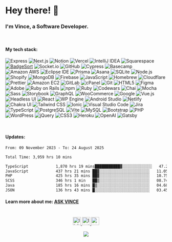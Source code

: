 # Hey there! 👋

### I'm Vince, a Software Developer.

<br clear="both">

#### My tech stack:<br>
<!-- start chipwolf/badgesort techstack -->
![Express](https://img.shields.io/badge/Express-000000.svg?style=flat&logo=express&logoColor=white)
![Next.js](https://img.shields.io/badge/Next.js-000000.svg?style=flat&logo=nextdotjs&logoColor=white)
![Notion](https://img.shields.io/badge/Notion-000000.svg?style=flat&logo=notion&logoColor=white)
![Vercel](https://img.shields.io/badge/Vercel-000000.svg?style=flat&logo=vercel&logoColor=white)
![IntelliJ IDEA](https://img.shields.io/badge/IntelliJ%20IDEA-000000.svg?style=flat&logo=intellijidea&logoColor=white)
![Squarespace](https://img.shields.io/badge/Squarespace-000000.svg?style=flat&logo=squarespace&logoColor=white)
[![BadgeSort](https://img.shields.io/badge/BadgeSort-000000.svg?style=flat&logo=githubsponsors)](https://github.com/ChipWolf/BadgeSort)
![Socket.io](https://img.shields.io/badge/Socket.io-010101.svg?style=flat&logo=socketdotio&logoColor=white)
![GitHub](https://img.shields.io/badge/GitHub-181717.svg?style=flat&logo=github&logoColor=white)
![Cypress](https://img.shields.io/badge/Cypress-17202C.svg?style=flat&logo=cypress&logoColor=white)
![Basecamp](https://img.shields.io/badge/Basecamp-1D2D35.svg?style=flat&logo=basecamp&logoColor=white)
![Amazon AWS](https://img.shields.io/badge/Amazon%20AWS-232F3E.svg?style=flat&logo=amazonaws&logoColor=white)
![Eclipse IDE](https://img.shields.io/badge/Eclipse%20IDE-2C2255.svg?style=flat&logo=eclipseide&logoColor=white)
![Prisma](https://img.shields.io/badge/Prisma-2D3748.svg?style=flat&logo=prisma&logoColor=white)
![Asana](https://img.shields.io/badge/Asana-273347.svg?style=flat&logo=asana&logoColor=white)
![SQLite](https://img.shields.io/badge/SQLite-003B57.svg?style=flat&logo=sqlite&logoColor=white)
![Node.js](https://img.shields.io/badge/Node.js-339933.svg?style=flat&logo=nodedotjs&logoColor=white)
![Shopify](https://img.shields.io/badge/Shopify-7AB55C.svg?style=flat&logo=shopify&logoColor=white)
![MongoDB](https://img.shields.io/badge/MongoDB-47A248.svg?style=flat&logo=mongodb&logoColor=white)
![Firebase](https://img.shields.io/badge/Firebase-FFCA28.svg?style=flat&logo=firebase&logoColor=black)
![JavaScript](https://img.shields.io/badge/JavaScript-F7DF1E.svg?style=flat&logo=javascript&logoColor=black)
![Homebrew](https://img.shields.io/badge/Homebrew-FBB040.svg?style=flat&logo=homebrew&logoColor=black)
![Cloudflare](https://img.shields.io/badge/Cloudflare-F38020.svg?style=flat&logo=cloudflare&logoColor=white)
![Prettier](https://img.shields.io/badge/Prettier-F7B93E.svg?style=flat&logo=prettier&logoColor=black)
![Amazon EC2](https://img.shields.io/badge/Amazon%20EC2-FF9900.svg?style=flat&logo=amazonec2&logoColor=white)
![GitLab](https://img.shields.io/badge/GitLab-FC6D26.svg?style=flat&logo=gitlab&logoColor=white)
![cPanel](https://img.shields.io/badge/cPanel-FF6C2C.svg?style=flat&logo=cpanel&logoColor=white)
![Git](https://img.shields.io/badge/Git-F05032.svg?style=flat&logo=git&logoColor=white)
![HTML5](https://img.shields.io/badge/HTML5-E34F26.svg?style=flat&logo=html5&logoColor=white)
![Figma](https://img.shields.io/badge/Figma-F24E1E.svg?style=flat&logo=figma&logoColor=white)
![Adobe](https://img.shields.io/badge/Adobe-FF0000.svg?style=flat&logo=adobe&logoColor=white)
![Ruby on Rails](https://img.shields.io/badge/Ruby%20on%20Rails-CC0000.svg?style=flat&logo=rubyonrails&logoColor=white)
![npm](https://img.shields.io/badge/npm-CB3837.svg?style=flat&logo=npm&logoColor=white)
![Ruby](https://img.shields.io/badge/Ruby-CC342D.svg?style=flat&logo=ruby&logoColor=white)
![Codewars](https://img.shields.io/badge/Codewars-B1361E.svg?style=flat&logo=codewars&logoColor=white)
![Chai](https://img.shields.io/badge/Chai-A30701.svg?style=flat&logo=chai&logoColor=white)
![Mocha](https://img.shields.io/badge/Mocha-8D6748.svg?style=flat&logo=mocha&logoColor=white)
![Sass](https://img.shields.io/badge/Sass-CC6699.svg?style=flat&logo=sass&logoColor=white)
![Storybook](https://img.shields.io/badge/Storybook-FF4785.svg?style=flat&logo=storybook&logoColor=white)
![GraphQL](https://img.shields.io/badge/GraphQL-E10098.svg?style=flat&logo=graphql&logoColor=white)
![WooCommerce](https://img.shields.io/badge/WooCommerce-96588A.svg?style=flat&logo=woocommerce&logoColor=white)
![Google](https://img.shields.io/badge/Google-4285F4.svg?style=flat&logo=google&logoColor=white)
![Vue.js](https://img.shields.io/badge/Vue.js-4FC08D.svg?style=flat&logo=vuedotjs&logoColor=white)
![Headless UI](https://img.shields.io/badge/Headless%20UI-66E3FF.svg?style=flat&logo=headlessui&logoColor=black)
![React](https://img.shields.io/badge/React-61DAFB.svg?style=flat&logo=react&logoColor=black)
![WP Engine](https://img.shields.io/badge/WP%20Engine-0ECAD4.svg?style=flat&logo=wpengine&logoColor=white)
![Android Studio](https://img.shields.io/badge/Android%20Studio-3DDC84.svg?style=flat&logo=androidstudio&logoColor=white)
![Netlify](https://img.shields.io/badge/Netlify-00C7B7.svg?style=flat&logo=netlify&logoColor=white)
![Chakra UI](https://img.shields.io/badge/Chakra%20UI-319795.svg?style=flat&logo=chakraui&logoColor=white)
![Tailwind CSS](https://img.shields.io/badge/Tailwind%20CSS-06B6D4.svg?style=flat&logo=tailwindcss&logoColor=white)
![Ionic](https://img.shields.io/badge/Ionic-3880FF.svg?style=flat&logo=ionic&logoColor=white)
![Visual Studio Code](https://img.shields.io/badge/Visual%20Studio%20Code-007ACC.svg?style=flat&logo=visualstudiocode&logoColor=white)
![Jira](https://img.shields.io/badge/Jira-0052CC.svg?style=flat&logo=jira&logoColor=white)
![TypeScript](https://img.shields.io/badge/TypeScript-3178C6.svg?style=flat&logo=typescript&logoColor=white)
![PostgreSQL](https://img.shields.io/badge/PostgreSQL-4169E1.svg?style=flat&logo=postgresql&logoColor=white)
![Vite](https://img.shields.io/badge/Vite-646CFF.svg?style=flat&logo=vite&logoColor=white)
![MySQL](https://img.shields.io/badge/MySQL-4479A1.svg?style=flat&logo=mysql&logoColor=white)
![Bootstrap](https://img.shields.io/badge/Bootstrap-7952B3.svg?style=flat&logo=bootstrap&logoColor=white)
![PHP](https://img.shields.io/badge/PHP-777BB4.svg?style=flat&logo=php&logoColor=white)
![WordPress](https://img.shields.io/badge/WordPress-21759B.svg?style=flat&logo=wordpress&logoColor=white)
![jQuery](https://img.shields.io/badge/jQuery-0769AD.svg?style=flat&logo=jquery&logoColor=white)
![CSS3](https://img.shields.io/badge/CSS3-1572B6.svg?style=flat&logo=css3&logoColor=white)
![Heroku](https://img.shields.io/badge/Heroku-430098.svg?style=flat&logo=heroku&logoColor=white)
![OpenAI](https://img.shields.io/badge/OpenAI-412991.svg?style=flat&logo=openai&logoColor=white)
![Gatsby](https://img.shields.io/badge/Gatsby-663399.svg?style=flat&logo=gatsby&logoColor=white)
<!-- end chipwolf/badgesort techstack -->

<br clear="both">

#### Updates:<br>
<!--START_SECTION:waka-->

```txt
From: 09 November 2023 - To: 24 August 2025

Total Time: 3,959 hrs 10 mins

TypeScript            1,870 hrs 19 mins███████████▓░░░░░░░░░░░░░   47.24 %
JavaScript            437 hrs 21 mins ██▓░░░░░░░░░░░░░░░░░░░░░░   11.05 %
PHP                   425 hrs 35 mins ██▓░░░░░░░░░░░░░░░░░░░░░░   10.75 %
SCSS                  346 hrs 1 min   ██▒░░░░░░░░░░░░░░░░░░░░░░   08.74 %
Java                  185 hrs 16 mins █▒░░░░░░░░░░░░░░░░░░░░░░░   04.68 %
JSON                  136 hrs 43 mins █░░░░░░░░░░░░░░░░░░░░░░░░   03.45 %
```

<!--END_SECTION:waka-->

#### Learn more about me: <a href="https://dev.vincentybanez.com">ASK VINCE</a>


#

<div align="center">
  <a href="https://www.linkedin.com/in/vincent-ybanez/" target="_blank">
    <img src="https://img.shields.io/static/v1?message=LinkedIn&logo=linkedin&label=&color=0077B5&logoColor=white&labelColor=&style=for-the-badge" height="25" alt="linkedin logo"  />
  </a>
  <a href="https://www.instagram.com/vincentybanezphoto/" target="_blank">
    <img src="https://img.shields.io/static/v1?message=Instagram&logo=instagram&label=&color=E4405F&logoColor=white&labelColor=&style=for-the-badge" height="25" alt="Instagram logo"  />
  </a>
   <a href="mailto:vincentybanezdev@gmail.com" target="_blank">
    <img src="https://img.shields.io/static/v1?message=Gmail&logo=gmail&label=&color=D14836&logoColor=white&labelColor=&style=for-the-badge" height="25" alt="gmail logo"  />
  </a>
</div>

<br clear="both">

<div align="center">
  <img src="https://visitor-badge.laobi.icu/badge?page_id=davincecode.davincecode&"  />
</div>
